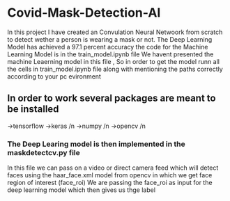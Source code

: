 # Covid-Mask-Detection-AI

In this project I have created an Convulation Neural Netwoork from scratch to detect wether a person is wearing a mask or not.
The Deep Learning Model has achieved a 97.1 percent accuracy 
the code for the Machine Learning Model is in the train_model.ipynb file 
We havent presented the machine Leaerning model in this file , So in order to get the model runn all the cells in train_model.ipynb file along with 
mentioning the paths correctly according to your pc evironment 
## In order to work several packages are meant to be installed 
->tensorflow 
->keras /n
->numpy /n
->opencv /n

### The Deep Learing model is then implemented in the maskdetectcv.py file 
In this file we can pass on a video or direct camera feed which will detect faces using the haar_face.xml model 
from opencv in which we get face region of interest (face_roi)
We are passing the  face_roi as input for the deep learning model which then gives us thge label 

